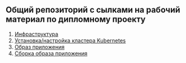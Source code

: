 ## Общий репозиторий с сылками на рабочий материал по дипломному проекту
1. [Инфраструктура](https://github.com/ValentinStupa/diplom_infra) 
2. [Установка/настройка кластера Kubernetes](https://github.com/ValentinStupa/diplom_k8s)
3. [Образ приложения]([https://hub.docker.com/repository/docker/valentinstupa/custom-nginx/tags](https://hub.docker.com/r/valentinstupa/custom-nginx/tags))
4. [Сборка образа приложения](https://github.com/ValentinStupa/diplom_images)

